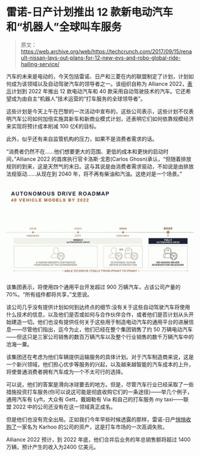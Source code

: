 # 雷诺-日产计划推出 12 款新电动汽车和“机器人”全球叫车服务

> 原文：<https://web.archive.org/web/https://techcrunch.com/2017/09/15/renault-nissan-lays-out-plans-for-12-new-evs-and-robo-global-ride-hailing-service/>

汽车的未来是电动的，今天包括雷诺、日产和三菱在内的联盟制定了计划，计划如何成为该领域以及自动驾驶汽车的领导者之一。该组织自称为 Alliance 2022，[表示](https://web.archive.org/web/20230223232309/https://alliance-2022.com/news/alliance-2022-announcement/)计划到 2022 年推出 12 款电动汽车和 40 款采用自动驾驶技术的汽车。它还希望成为由自主“机器人”技术运营的“打车服务的全球领导者”。

这些计划是今天上午在巴黎的一次活动中宣布的，这些公司表示，这些计划不仅表明汽车公司如何加倍实施其新车和新商业模式计划，还表明它们如何依靠规模经济来实现将预计成本削减 100 亿€的目标。

此外，似乎还有来自监管机构的压力，如果不是消费者需求的话。

“消费者仍然不在……他们想要更大的范围、更低的成本和更快的启动时间，”Alliance 2022 的首席执行官卡洛斯·戈恩(Carlos Ghosn)承认，“但随着排放规则的到来，这是天然气的末日。这与其说是由消费者需求驱动，不如说是由排放法规驱动……从现在到 2040 年，将不再有柴油和汽油。这绝对是一个场景。”

![](img/cc0b382aa10a250e9d2f251bf446e7b5.png)

该集团表示，将使用四个通用平台开发超过 900 万辆汽车，占该公司产量的 70%。“所有组件都将共享，”戈恩说。

该公司几乎没有提供计划如何到达终点的细节:没有关于这些自动驾驶汽车将使用什么技术的信息，以及他们是否或如何与合作伙伴合作，或者他们是否计划从头开始建造一切。他们也没有提供任何关于这些用于制造电动汽车的通用平台的进展信息——尽管他们指出，迄今为止，他们已经在整个集团销售了约 50 万辆电动汽车——但这只是三家公司销售的数百万辆汽车以及整个行业销售的数千万辆汽车中的沧海一粟。

该集团还在考虑为他们车辆提供运输服务的具体计划。对于汽车制造商来说，这是一个新兴领域，他们担心优步等服务的兴起，以及越来越智能的汽车成本的上升，将使普通消费者拥有汽车成为一个不太可行的选择。

可以说，他们的答案是滑向冰球要去的地方。但是，尽管汽车行业已经采取了一些措施投资打车服务(你可以说这可能是彻底收购它们的一条途径)——举几个例子，通用汽车有 Lyft，大众有 Gett，戴姆勒有 Via 和自己的打车服务 my taxi——联盟 2022 中的公司还没有在这一领域真正成名。

但是他们也没有完全出局。正如我们今年早些时候透露的那样，雷诺-日产[悄悄收购了](https://web.archive.org/web/20230223232309/https://techcrunch.com/2017/01/12/karhoo-rides-again-nissanrenault-buys-failed-on-demand-ride-startup/)一家名为 Karhoo 的公司的资产，这是打车市场的一次高调失败。

Alliance 2022 预计，到 2022 年底，他们合并后业务的年总销售额将超过 1400 万辆，预计产生的收入为2400 亿美元。